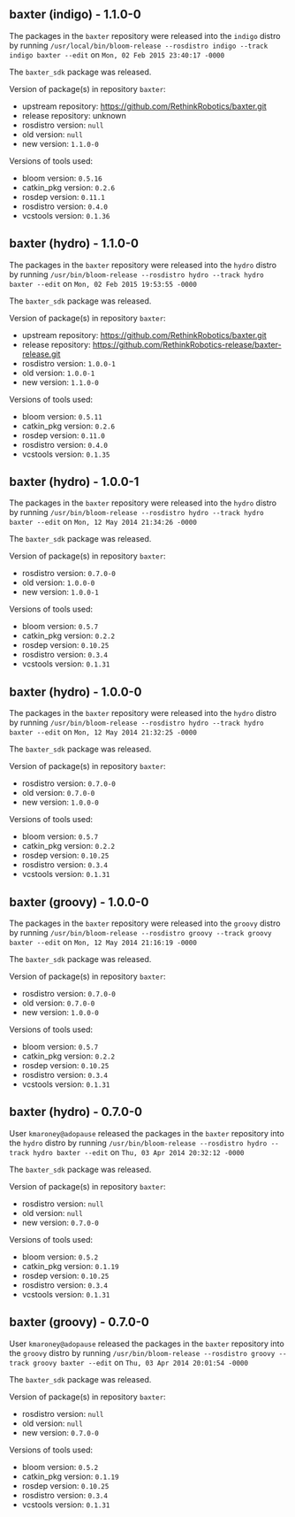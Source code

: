 ## baxter (indigo) - 1.1.0-0

The packages in the `baxter` repository were released into the `indigo` distro by running `/usr/local/bin/bloom-release --rosdistro indigo --track indigo baxter --edit` on `Mon, 02 Feb 2015 23:40:17 -0000`

The `baxter_sdk` package was released.

Version of package(s) in repository `baxter`:
- upstream repository: https://github.com/RethinkRobotics/baxter.git
- release repository: unknown
- rosdistro version: `null`
- old version: `null`
- new version: `1.1.0-0`

Versions of tools used:
- bloom version: `0.5.16`
- catkin_pkg version: `0.2.6`
- rosdep version: `0.11.1`
- rosdistro version: `0.4.0`
- vcstools version: `0.1.36`


## baxter (hydro) - 1.1.0-0

The packages in the `baxter` repository were released into the `hydro` distro by running `/usr/bin/bloom-release --rosdistro hydro --track hydro baxter --edit` on `Mon, 02 Feb 2015 19:53:55 -0000`

The `baxter_sdk` package was released.

Version of package(s) in repository `baxter`:
- upstream repository: https://github.com/RethinkRobotics/baxter.git
- release repository: https://github.com/RethinkRobotics-release/baxter-release.git
- rosdistro version: `1.0.0-1`
- old version: `1.0.0-1`
- new version: `1.1.0-0`

Versions of tools used:
- bloom version: `0.5.11`
- catkin_pkg version: `0.2.6`
- rosdep version: `0.11.0`
- rosdistro version: `0.4.0`
- vcstools version: `0.1.35`


## baxter (hydro) - 1.0.0-1

The packages in the `baxter` repository were released into the `hydro` distro by running `/usr/bin/bloom-release --rosdistro hydro --track hydro baxter --edit` on `Mon, 12 May 2014 21:34:26 -0000`

The `baxter_sdk` package was released.

Version of package(s) in repository `baxter`:
- rosdistro version: `0.7.0-0`
- old version: `1.0.0-0`
- new version: `1.0.0-1`

Versions of tools used:
- bloom version: `0.5.7`
- catkin_pkg version: `0.2.2`
- rosdep version: `0.10.25`
- rosdistro version: `0.3.4`
- vcstools version: `0.1.31`


## baxter (hydro) - 1.0.0-0

The packages in the `baxter` repository were released into the `hydro` distro by running `/usr/bin/bloom-release --rosdistro hydro --track hydro baxter --edit` on `Mon, 12 May 2014 21:32:25 -0000`

The `baxter_sdk` package was released.

Version of package(s) in repository `baxter`:
- rosdistro version: `0.7.0-0`
- old version: `0.7.0-0`
- new version: `1.0.0-0`

Versions of tools used:
- bloom version: `0.5.7`
- catkin_pkg version: `0.2.2`
- rosdep version: `0.10.25`
- rosdistro version: `0.3.4`
- vcstools version: `0.1.31`


## baxter (groovy) - 1.0.0-0

The packages in the `baxter` repository were released into the `groovy` distro by running `/usr/bin/bloom-release --rosdistro groovy --track groovy baxter --edit` on `Mon, 12 May 2014 21:16:19 -0000`

The `baxter_sdk` package was released.

Version of package(s) in repository `baxter`:
- rosdistro version: `0.7.0-0`
- old version: `0.7.0-0`
- new version: `1.0.0-0`

Versions of tools used:
- bloom version: `0.5.7`
- catkin_pkg version: `0.2.2`
- rosdep version: `0.10.25`
- rosdistro version: `0.3.4`
- vcstools version: `0.1.31`


## baxter (hydro) - 0.7.0-0

User `kmaroney@adopause` released the packages in the `baxter` repository into the `hydro` distro by running `/usr/bin/bloom-release --rosdistro hydro --track hydro baxter --edit` on `Thu, 03 Apr 2014 20:32:12 -0000`

The `baxter_sdk` package was released.

Version of package(s) in repository `baxter`:
- rosdistro version: `null`
- old version: `null`
- new version: `0.7.0-0`

Versions of tools used:
- bloom version: `0.5.2`
- catkin_pkg version: `0.1.19`
- rosdep version: `0.10.25`
- rosdistro version: `0.3.4`
- vcstools version: `0.1.31`


## baxter (groovy) - 0.7.0-0

User `kmaroney@adopause` released the packages in the `baxter` repository into the `groovy` distro by running `/usr/bin/bloom-release --rosdistro groovy --track groovy baxter --edit` on `Thu, 03 Apr 2014 20:01:54 -0000`

The `baxter_sdk` package was released.

Version of package(s) in repository `baxter`:
- rosdistro version: `null`
- old version: `null`
- new version: `0.7.0-0`

Versions of tools used:
- bloom version: `0.5.2`
- catkin_pkg version: `0.1.19`
- rosdep version: `0.10.25`
- rosdistro version: `0.3.4`
- vcstools version: `0.1.31`


